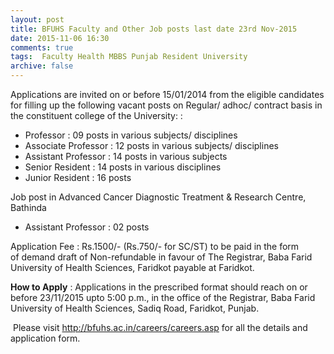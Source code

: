 ```yaml
---
layout: post
title: BFUHS Faculty and Other Job posts last date 23rd Nov-2015   
date: 2015-11-06 16:30
comments: true
tags:  Faculty Health MBBS Punjab Resident University 
archive: false
---
```

Applications are invited on or before 15/01/2014 from the eligible candidates for filling up the following vacant posts on Regular/ adhoc/ contract basis in the constituent college of the University: :


- Professor : 09 posts in various subjects/ disciplines 
- Associate Professor : 12 posts in various subjects/ disciplines 
- Assistant Professor : 14 posts in various subjects  
- Senior Resident : 14 posts in various disciplines 
- Junior Resident : 16 posts


Job post in Advanced Cancer Diagnostic Treatment & Research Centre, Bathinda

- Assistant Professor : 02 posts


Application Fee : Rs.1500/- (Rs.750/- for SC/ST) to be paid in the form of demand draft of Non-refundable in favour of The Registrar, Baba Farid University of Health Sciences, Faridkot payable at Faridkot. 

**How to Apply** : Applications in the prescribed format should reach on or before 23/11/2015 upto 5:00 p.m., in the office of the Registrar, Baba Farid  University of Health Sciences, Sadiq Road, Faridkot, Punjab.

 Please visit <http://bfuhs.ac.in/careers/careers.asp> for all the details and application form. 



